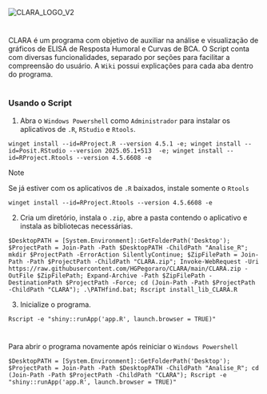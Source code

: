 ![CLARA_LOGO_V2](https://github.com/user-attachments/assets/03f2881b-700e-430e-9701-a61838e97c06)
#
CLARA é um programa com objetivo de auxiliar na análise e visualização de gráficos de ELISA de Resposta Humoral e Curvas de BCA. O Script conta com diversas funcionalidades, separado por seções para facilitar a compreensão do usuário. A `Wiki` possui explicações para cada aba dentro do programa.
#
### Usando o Script

1. Abra o `Windows Powershell` como `Administrador` para instalar os aplicativos de `.R`, `RStudio` e `Rtools`.
```
winget install --id=RProject.R --version 4.5.1 -e; winget install --id=Posit.RStudio --version 2025.05.1+513  -e; winget install --id=RProject.Rtools --version 4.5.6608 -e 

```

>[!NOTE]
>Se já estiver com os aplicativos de `.R` baixados, instale somente o `Rtools`
>```
> winget install --id=RProject.Rtools --version 4.5.6608 -e
>``` 

2. Cria um diretório, instala o `.zip`, abre a pasta contendo o aplicativo e instala as bibliotecas necessárias.
```
$DesktopPATH = [System.Environment]::GetFolderPath('Desktop'); $ProjectPath = Join-Path -Path $DesktopPATH -ChildPath "Analise_R"; mkdir $ProjectPath -ErrorAction SilentlyContinue; $ZipFilePath = Join-Path -Path $ProjectPath -ChildPath "CLARA.zip"; Invoke-WebRequest -Uri https://raw.githubusercontent.com/HGPegoraro/CLARA/main/CLARA.zip -OutFile $ZipFilePath; Expand-Archive -Path $ZipFilePath -DestinationPath $ProjectPath -Force; cd (Join-Path -Path $ProjectPath -ChildPath "CLARA"); .\PATHfind.bat; Rscript install_lib_CLARA.R
```

3. Inicialize o programa.
```
Rscript -e "shiny::runApp('app.R', launch.browser = TRUE)"
```
#
Para abrir o programa novamente após reiniciar o `Windows Powershell`
```
$DesktopPATH = [System.Environment]::GetFolderPath('Desktop'); $ProjectPath = Join-Path -Path $DesktopPATH -ChildPath "Analise_R"; cd (Join-Path -Path $ProjectPath -ChildPath "CLARA"); Rscript -e "shiny::runApp('app.R', launch.browser = TRUE)"
```
